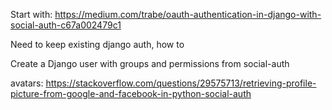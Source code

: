 Start with:
https://medium.com/trabe/oauth-authentication-in-django-with-social-auth-c67a002479c1

Need to keep existing django auth, how to

Create a Django user with groups and permissions from social-auth

avatars:
https://stackoverflow.com/questions/29575713/retrieving-profile-picture-from-google-and-facebook-in-python-social-auth
